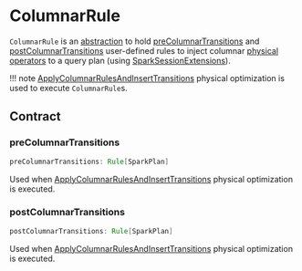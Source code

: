 # ColumnarRule

`ColumnarRule` is an [abstraction](#contract) to hold [preColumnarTransitions](#preColumnarTransitions) and [postColumnarTransitions](#postColumnarTransitions) user-defined rules to inject columnar [physical operators](physical-operators/SparkPlan.md) to a query plan (using [SparkSessionExtensions](SparkSessionExtensions.md#injectColumnar)).

!!! note
    [ApplyColumnarRulesAndInsertTransitions](physical-optimizations/ApplyColumnarRulesAndInsertTransitions.md) physical optimization is used to execute `ColumnarRule`s.

## Contract

### <span id="preColumnarTransitions"> preColumnarTransitions

```scala
preColumnarTransitions: Rule[SparkPlan]
```

Used when [ApplyColumnarRulesAndInsertTransitions](physical-optimizations/ApplyColumnarRulesAndInsertTransitions.md) physical optimization is executed.

### <span id="postColumnarTransitions"> postColumnarTransitions

```scala
postColumnarTransitions: Rule[SparkPlan]
```

Used when [ApplyColumnarRulesAndInsertTransitions](physical-optimizations/ApplyColumnarRulesAndInsertTransitions.md) physical optimization is executed.
